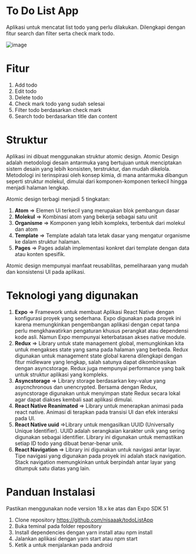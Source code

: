 # To Do List App
Aplikasi untuk mencatat list todo yang perlu dilakukan. Dilengkapi dengan fitur search dan filter serta check mark todo.

![image](https://github.com/user-attachments/assets/4e1e2962-670a-405e-af14-bdf059b10fd7)

# Fitur
1. Add todo
2. Edit todo
3. Delete todo
4. Check mark todo yang sudah selesai
5. Filter todo berdasarkan check mark
6. Search todo berdasarkan title dan content

# Struktur
Aplikasi ini dibuat menggunakan struktur atomic design. Atomic Design adalah metodologi desain antarmuka yang bertujuan untuk menciptakan sistem desain yang lebih konsisten, terstruktur, dan mudah dikelola. Metodologi ini terinspirasi oleh konsep kimia, di mana antarmuka dibangun seperti struktur molekul, dimulai dari komponen-komponen terkecil hingga menjadi halaman lengkap.

Atomic design terbagi menjadi 5 tingkatan:
1. **Atom** => Elemen Ui terkecil yang merupakan blok pembangun dasar
2. **Molekul** => Kombinasi atom yang bekerja sebagai satu unit
3. **Organisme** => Komponen yang lebih kompleks, terbentuk dari molekul dan atom
4. **Template** => Template adalah tata letak dasar yang mengatur organisme ke dalam struktur halaman.
5. **Pages** => Pages adalah implementasi konkret dari template dengan data atau konten spesifik.

Atomic design mempunyai manfaat reusabilitas, pemeliharaan yang mudah dan konsistensi UI pada aplikasi.

# Teknologi yang digunakan
1. **Expo** => Framework untuk membuat Aplikasi React Native dengan konfigurasi proyek yang sederhana. Expo digunakan pada proyek ini karena memungkinkan pengembangan aplikasi dengan cepat tanpa perlu mengkhawatirkan pengaturan khusus perangkat atau dependensi kode asli. Namun Expo mempunyai keterbatasan akses native module. 
2. **Redux** => Library untuk state management global, memungkinkan kita untuk mengakses state yang sama pada halaman yang berbeda. Redux digunakan untuk management state global karena dilengkapi dengan fitur midleware yang lengkap, salah satunya dapat dikombinasikan dengan asyncstorage. Redux juga mempunyai performance yang baik untuk struktur aplikasi yang kompleks.
3. **Asyncstorage** => Library storage berdasarkan key-value yang asycnchronous dan unencrypted. Bersama dengan Redux, asyncstorage digunakan untuk menyimpan state Redux secara lokal agar dapat diakses kembali saat aplikasi dimulai.
4. **React Native Reanimated** => Library untuk menerapkan animasi pada react native. Animasi di terapkan pada transisi UI dan efek interaksi pada UI.
5. **React Native uuid** =>Library untuk mengasilkan UUID (Universally Unique Identifier). UUID adalah serangkaian karakter unik yang sering digunakan sebagai identifier. Library ini digunakan untuk memastikan setiap ID todo yang dibuat benar-benar unik.
6. **React Navigation** => Library ini digunakan untuk navigasi antar layar. Tipe navigasi yang digunakan pada proyek ini adalah stack navigation. Stack navigation memungkinkan untuk berpindah antar layar yang ditumpuk satu diatas yang lain.

# Panduan Instalasi
Pastikan menggunakan node version 18.x ke atas dan Expo SDK 51
1. Clone repository https://github.com/nisaaak/todoListApp
2. Buka teminal pada folder repository
3. Install dependencies dengan yarn install atau npm install
4. Jalankan aplikasi dengan yarn start atau npm start
5. Ketik a untuk menjalankan pada android
